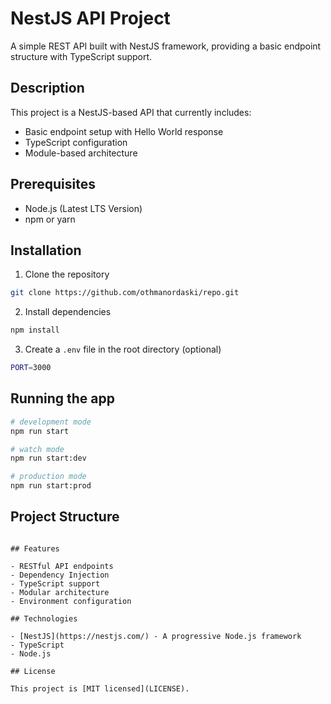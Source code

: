 # NestJS API Project

A simple REST API built with NestJS framework, providing a basic endpoint structure with TypeScript support.

## Description

This project is a NestJS-based API that currently includes:
- Basic endpoint setup with Hello World response
- TypeScript configuration
- Module-based architecture

## Prerequisites

- Node.js (Latest LTS Version)
- npm or yarn

## Installation

1. Clone the repository
```bash
git clone https://github.com/othmanordaski/repo.git
```

2. Install dependencies
```bash
npm install
```

3. Create a `.env` file in the root directory (optional)
```bash
PORT=3000
```

## Running the app

```bash
# development mode
npm run start

# watch mode
npm run start:dev

# production mode
npm run start:prod
```

## Project Structure

```

## Features

- RESTful API endpoints
- Dependency Injection
- TypeScript support
- Modular architecture
- Environment configuration

## Technologies

- [NestJS](https://nestjs.com/) - A progressive Node.js framework
- TypeScript
- Node.js

## License

This project is [MIT licensed](LICENSE).
